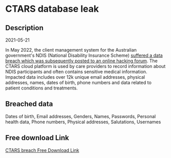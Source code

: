 # CTARS database leak

## Description

2021-05-21

In May 2022, the client management system for the Australian government's NDIS (National Disability Insurance Scheme) <a href="https://ctars.com.au/ctars-data-breach" target="_blank" rel="noopener">suffered a data breach which was subsequently posted to an online hacking forum</a>. The CTARS cloud platform is used by care providers to record information about NDIS participants and often contains sensitive medical information. Impacted data includes over 12k unique email addresses, physical addresses, names, dates of birth, phone numbers and data related to patient conditions and treatments.

## Breached data

Dates of birth, Email addresses, Genders, Names, Passwords, Personal health data, Phone numbers, Physical addresses, Salutations, Usernames

## Free download Link

[CTARS breach Free Download Link](https://tinyurl.com/2b2k277t)